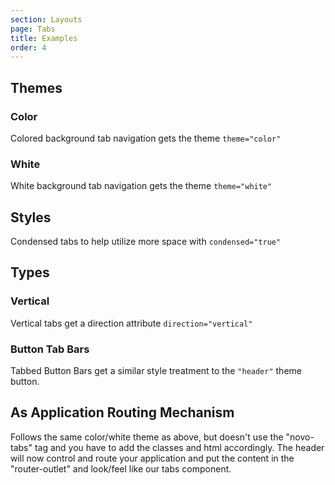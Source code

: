 ```yaml
---
section: Layouts
page: Tabs
title: Examples
order: 4
---
```


## Themes

### Color

Colored background tab navigation gets the theme `theme="color"`

<code-example example="tabs-color"></code-example>

### White

White background tab navigation gets the theme `theme="white"`

<code-example example="tabs-basic"></code-example>

## Styles

Condensed tabs to help utilize more space with `condensed="true"`

<code-example example="tabs-condensed"></code-example>

## Types

### Vertical

Vertical tabs get a direction attribute `direction="vertical"`

<code-example example="tabs-vertical"></code-example>

### Button Tab Bars

Tabbed Button Bars get a similar style treatment to the `"header"` theme button.

<!-- <code-example example="tabs-condensed"></code-example> -->

## As Application Routing Mechanism

Follows the same color/white theme as above, but doesn't use the "novo\-tabs" tag and you have to add the classes and html accordingly. The header will now control and route your application and put the content in the "router\-outlet" and look/feel like our tabs component.

<code-example example="tabs-router"></code-example>
